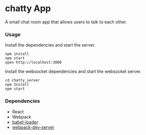 chatty App
=====================

A small chat room app that allows users to talk to each other.

### Usage

Install the dependencies and start the server.

```
npm install
npm start
open http://localhost:3000
```
Install the websocket dependencies and start the websocket server.

```
cd chatty_server
npm Install
npm start
```

### Dependencies

* React
* Webpack
* [babel-loader](https://github.com/babel/babel-loader)
* [webpack-dev-server](https://github.com/webpack/webpack-dev-server)
